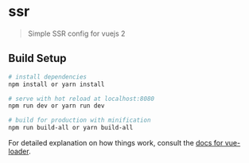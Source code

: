 # ssr

> Simple SSR config for vuejs 2

## Build Setup

``` bash
# install dependencies
npm install or yarn install

# serve with hot reload at localhost:8080
npm run dev or yarn run dev

# build for production with minification
npm run build-all or yarn build-all
```

For detailed explanation on how things work, consult the [docs for vue-loader](http://vuejs.github.io/vue-loader).

